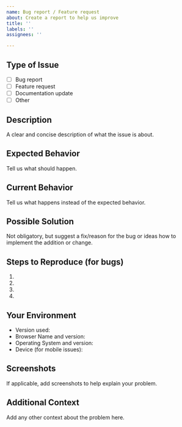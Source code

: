```yaml
---
name: Bug report / Feature request
about: Create a report to help us improve
title: ''
labels: ''
assignees: ''

---
```


## Type of Issue
- [ ] Bug report
- [ ] Feature request
- [ ] Documentation update
- [ ] Other

## Description
A clear and concise description of what the issue is about.

## Expected Behavior
Tell us what should happen.

## Current Behavior
Tell us what happens instead of the expected behavior.

## Possible Solution
Not obligatory, but suggest a fix/reason for the bug or ideas how to implement the addition or change.

## Steps to Reproduce (for bugs)
1.
2.
3.
4.

## Your Environment
* Version used:
* Browser Name and version:
* Operating System and version:
* Device (for mobile issues):

## Screenshots
If applicable, add screenshots to help explain your problem.

## Additional Context
Add any other context about the problem here.
